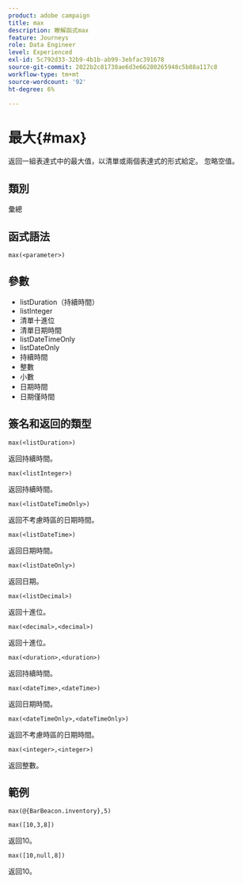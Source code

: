 ```yaml
---
product: adobe campaign
title: max
description: 瞭解函式max
feature: Journeys
role: Data Engineer
level: Experienced
exl-id: 5c792d33-32b9-4b1b-ab99-3ebfac391678
source-git-commit: 2022b2c81738ae6d3e66280265948c5b88a117c8
workflow-type: tm+mt
source-wordcount: '92'
ht-degree: 6%

---
```


# 最大{#max}

返回一組表達式中的最大值，以清單或兩個表達式的形式給定。 忽略空值。

## 類別

彙總

## 函式語法

`max(<parameter>)`

## 參數

* listDuration（持續時間）
* listInteger
* 清單十進位
* 清單日期時間
* listDateTimeOnly
* listDateOnly
* 持續時間
* 整數
* 小數
* 日期時間
* 日期僅時間

## 簽名和返回的類型

`max(<listDuration>)`

返回持續時間。

`max(<listInteger>)`

返回持續時間。

`max(<listDateTimeOnly>)`

返回不考慮時區的日期時間。

`max(<listDateTime>)`

返回日期時間。

`max(<listDateOnly>)`

返回日期。

`max(<listDecimal>)`

返回十進位。

`max(<decimal>,<decimal>)`

返回十進位。

`max(<duration>,<duration>)`

返回持續時間。

`max(<dateTime>,<dateTime>)`

返回日期時間。

`max(<dateTimeOnly>,<dateTimeOnly>)`

返回不考慮時區的日期時間。

`max(<integer>,<integer>)`

返回整數。

## 範例

`max(@{BarBeacon.inventory},5)`

`max([10,3,8])`

返回10。

`max([10,null,8])`

返回10。
